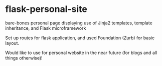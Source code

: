 flask-personal-site
===================

bare-bones personal page displaying use of Jinja2 templates, template inheritance, and Flask microframework

Set up routes for flask application, and used Foundation (Zurb) for basic layout.

Would like to use for personal website in the near future (for blogs and all things otherwise)!
